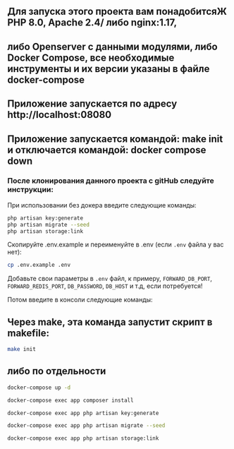 ## Для запуска этого проекта вам понадобитсяЖ PHP 8.0, Apache 2.4/ либо  nginx:1.17,
## либо Openserver c данными модулями, либо Docker Compose, все необходимые инструменты и их версии указаны в файле docker-compose
## Приложение запускается по адресу http://localhost:08080
## Приложение запускается командой: make init и отключается командой: docker compose down

### После клонирования данного проекта с gitHub следуйте инструкции:

При использовании без докера введите следующие команды:
```bash
php artisan key:generate
php artisan migrate --seed
php artisan storage:link
```
Скопируйте .env.example и переименуйте в .env (если `.env` файла у вас нет):

```bash
cp .env.example .env
```

Добавьте свои параметры в `.env` файл,
к примеру, `FORWARD_DB_PORT`, `FORWARD_REDIS_PORT`, `DB_PASSWORD`, `DB_HOST` и т.д,
если потребуется!

Потом введите в консоли следующие команды:

## Через make, эта команда запустит скрипт в makefile:

```bash
make init
```

## либо по отдельности
```bash
docker-compose up -d

docker-compose exec app composer install

docker-compose exec app php artisan key:generate

docker-compose exec app php artisan migrate --seed

docker-compose exec app php artisan storage:link
```
